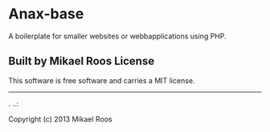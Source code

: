 Anax-base
==================
 
A boilerplate for smaller websites or webbapplications using PHP.
 
Built by Mikael Roos
License 
------------------
 
This software is free software and carries a MIT license.
 
 
------------------
 .
..:
 
Copyright (c) 2013 Mikael Roos